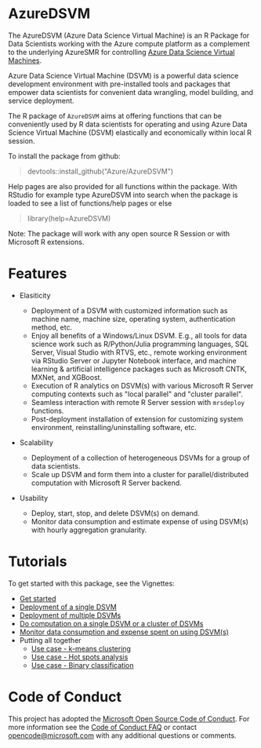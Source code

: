 # AzureDSVM

The AzureDSVM (Azure Data Science Virtual Machine) is an R Package for Data Scientists
working with the Azure compute platform as a complement to the
underlying AzureSMR for controlling [Azure Data Science Virtual Machines](https://docs.microsoft.com/en-us/azure/machine-learning/machine-learning-data-science-provision-vm).

Azure Data Science Virtual Machine (DSVM) is a powerful data science development environment with pre-installed tools and packages that empower data scientists for convenient data wrangling, model building, and service deployment. 

The R package of `AzureDSVM` aims at offering functions that can be conveniently used by R data scientists for operating and using Azure Data Science Virtual Machine (DSVM) elastically and economically within local R session. 

To install the package from github:

  > devtools::install_github("Azure/AzureDSVM")

Help pages are also provided for all functions within the
package. With RStudio for example type AzureDSVM into search when the
package is loaded to see a list of functions/help pages or else

  > library(help=AzureDSVM)

Note: The package will work with any open source R Session or with
Microsoft R extensions.

# Features

* Elasiticity

    * Deployment of a DSVM with customized information such as machine name, machine size, operating system, authentication method, etc.
    * Enjoy all benefits of a Windows/Linux DSVM. E.g., all tools for data science work such as R/Python/Julia programming languages, SQL Server, Visual Studio with RTVS, etc., remote working environment via RStudio Server or Jupyter Notebook interface, and machine learning & artificial intelligence packages such as Microsoft CNTK, MXNet, and XGBoost.
    * Execution of R analytics on DSVM(s) with various Microsoft R Server computing contexts such as "local parallel" and "cluster parallel".
    * Seamless interaction with remote R Server session with `mrsdeploy` functions.
    * Post-deployment installation of extension for customizing system environment, reinstalling/uninstalling software, etc.

* Scalability 

    * Deployment of a collection of heterogeneous DSVMs for a group of data scientists.
    * Scale up DSVM and form them into a cluster for parallel/distributed computation with Microsoft R Server backend. 
    
* Usability

    * Deploy, start, stop, and delete DSVM(s) on demand.
    * Monitor data consumption and estimate expense of using DSVM(s) with hourly aggregation granularity.

# Tutorials

To get started with this package, see the Vignettes:

* [Get started](https://github.com/Azure/AzureDSVM/blob/master/vignettes/00Introduction.Rmd)
* [Deployment of a single DSVM](https://github.com/Azure/AzureDSVM/blob/master/vignettes/10Deploy.Rmd)
* [Deployment of multiple DSVMs](https://github.com/Azure/AzureDSVM/blob/master/vignettes/20Multi.Rmd)
* [Do computation on a single DSVM or a cluster of DSVMs](https://github.com/Azure/AzureDSVM/blob/master/vignettes/30Compute.Rmd)
* [Monitor data consumption and expense spent on using DSVM(s)](https://github.com/Azure/AzureDSVM/blob/master/vignettes/40Cost.Rmd)
* Putting all together
    * [Use case - k-means clustering](https://github.com/Azure/AzureDSVM/blob/master/vignettes/60Kmeans.Rmd)
    * [Use case - Hot spots analysis](https://github.com/Azure/AzureDSVM/blob/master/vignettes/70Hotspot.Rmd)
    * [Use case - Binary classification](https://github.com/Azure/AzureDSVM/blob/master/vignettes/80ModelSelect.Rmd)

# Code of Conduct

This project has adopted the [Microsoft Open Source Code of
Conduct](https://opensource.microsoft.com/codeofconduct/).
For more information see the [Code of Conduct
FAQ](https://opensource.microsoft.com/codeofconduct/faq/) or
contact [opencode@microsoft.com](mailto:opencode@microsoft.com)
with any additional questions or comments.

